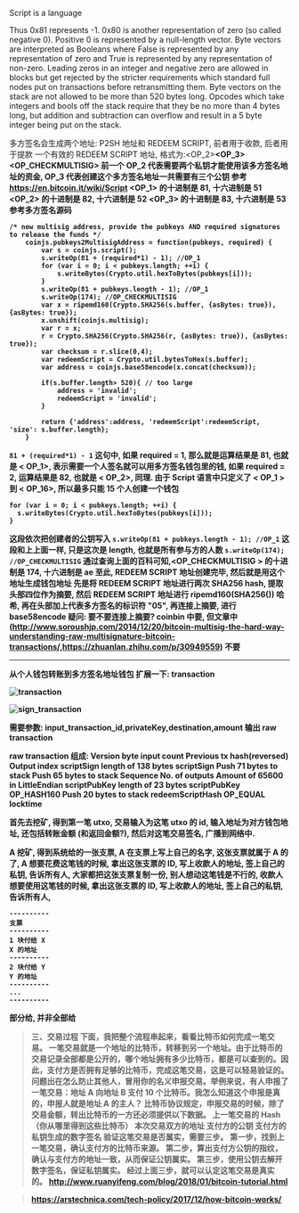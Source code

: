 Script is a language

Thus 0x81 represents -1. 0x80 is another representation of zero (so called negative 0). Positive 0 is represented by a null-length vector. Byte vectors are interpreted as Booleans where False is represented by any representation of zero and True is represented by any representation of non-zero.
Leading zeros in an integer and negative zero are allowed in blocks but get rejected by the stricter requirements which standard full nodes put on transactions before retransmitting them. Byte vectors on the stack are not allowed to be more than 520 bytes long. Opcodes which take integers and bools off the stack require that they be no more than 4 bytes long, but addition and subtraction can overflow and result in a 5 byte integer being put on the stack.


多方签名会生成两个地址: P2SH 地址和 REDEEM SCRIPT, 前者用于收款, 后者用于提款
一个有效的 REDEEM SCRIPT 地址, 格式为:<OP_2><A pubkey><B pubkey><C pubkey><OP_3><OP_CHECKMULTISIG>
前一个 OP_2 代表需要两个私钥才能使用该多方签名地址的资金, OP_3 代表创建这个多方签名地址一共需要有三个公钥
参考 https://en.bitcoin.it/wiki/Script
<OP_1> 的十进制是 81, 十六进制是 51
<OP_2> 的十进制是 82, 十六进制是 52
<OP_3> 的十进制是 83, 十六进制是 53
参考多方签名源码
```
/* new multisig address, provide the pubkeys AND required signatures to release the funds */
	coinjs.pubkeys2MultisigAddress = function(pubkeys, required) {
		var s = coinjs.script();
		s.writeOp(81 + (required*1) - 1); //OP_1
		for (var i = 0; i < pubkeys.length; ++i) {
			s.writeBytes(Crypto.util.hexToBytes(pubkeys[i]));
		}
		s.writeOp(81 + pubkeys.length - 1); //OP_1
		s.writeOp(174); //OP_CHECKMULTISIG
		var x = ripemd160(Crypto.SHA256(s.buffer, {asBytes: true}), {asBytes: true});
		x.unshift(coinjs.multisig);
		var r = x;
		r = Crypto.SHA256(Crypto.SHA256(r, {asBytes: true}), {asBytes: true});
		var checksum = r.slice(0,4);
		var redeemScript = Crypto.util.bytesToHex(s.buffer);
		var address = coinjs.base58encode(x.concat(checksum));

		if(s.buffer.length> 520){ // too large
			address = 'invalid';
			redeemScript = 'invalid';
		}

		return {'address':address, 'redeemScript':redeemScript, 'size': s.buffer.length};
	}
```

`81 + (required*1) - 1` 这句中, 如果 required = 1, 那么就是运算结果是 81, 也就是 < OP_1>, 表示需要一个人签名就可以用多方签名钱包里的钱, 如果 required = 2, 运算结果是 82, 也就是 < OP_2>, 同理. 由于 Script 语言中只定义了 < OP_1 > 到 < OP_16>, 所以最多只能 15 个人创建一个钱包
```
for (var i = 0; i < pubkeys.length; ++i) {
  s.writeBytes(Crypto.util.hexToBytes(pubkeys[i]));
}
```
这段依次把创建者的公钥写入
`s.writeOp(81 + pubkeys.length - 1); //OP_1` 这段和上上面一样, 只是这次是 length, 也就是所有参与方的人数
`s.writeOp(174); //OP_CHECKMULTISIG` 通过查询上面的百科可知,<OP_CHECKMULTISIG > 的十进制是 174, 十六进制是 ae
至此, REDEEM SCRIPT 地址创建完毕, 然后就是用这个地址生成钱包地址
先是将 REDEEM SCRIPT 地址进行两次 SHA256 hash, 提取头部四位作为摘要,
然后 REDEEM SCRIPT 地址进行 ripemd160(SHA256()) 哈希, 再在头部加上代表多方签名的标识符 "05", 再连接上摘要, 进行 base58encode
疑问: 要不要连接上摘要? coinbin 中要, 但文章中 (http://www.soroushjp.com/2014/12/20/bitcoin-multisig-the-hard-way-understanding-raw-multisignature-bitcoin-transactions/,https://zhuanlan.zhihu.com/p/30949559) 不要

-------
从个人钱包转账到多方签名地址钱包
扩展一下:
transaction

![transaction](http://ovt2bylq8.bkt.clouddn.com/d6b69478a746ccbbebc444d8793403a0.png)


![sign_transaction](http://ovt2bylq8.bkt.clouddn.com/68895623d077ae35023573c32b3a584f.png)

需要参数:
input_transaction_id,privateKey,destination,amount
输出 raw transaction

raw transaction 组成:
Version byte
input count
Previous tx hash(reversed)
Output index
scriptSign length of 138 bytes
scriptSign
  Push 71 bytes to stack
  <signature>
  Push 65 bytes to stack
  <pubKey>
Sequence
No. of outputs
Amount of 65600 in LittleEndian
scriptPubKey length of 23 bytes
scriptPubKey
  OP_HASH160
  Push 20 bytes to stack
  redeemScriptHash
  OP_EQUAL
locktime

首先去挖矿, 得到第一笔 utxo, 交易输入为这笔 utxo 的 id, 输入地址为对方钱包地址, 还包括转账金额 (和返回金额?), 然后对这笔交易签名, 广播到网络中.

A 挖矿, 得到系统给的一张支票, A 在支票上写上自己的名字, 这张支票就属于 A 的了, A 想要花费这笔钱的时候, 拿出这张支票的 ID, 写上收款人的地址, 签上自己的私钥, 告诉所有人, 大家都把这张支票复制一份, 别人想动这笔钱是不行的, 收款人想要使用这笔钱的时候, 拿出这张支票的 ID, 写上收款人的地址, 签上自己的私钥, 告诉所有人,
```
----------
支票
----------
1 块付给 X
X 的地址
----------
2 块付给 Y
Y 的地址
----------
...
----------
```
部分给, 并非全部给

> 三、交易过程
> 下面，我把整个流程串起来，看看比特币如何完成一笔交易。
> 一笔交易就是一个地址的比特币，转移到另一个地址。由于比特币的交易记录全部都是公开的，哪个地址拥有多少比特币，都是可以查到的。因此，支付方是否拥有足够的比特币，完成这笔交易，这是可以轻易验证的。
> 问题出在怎么防止其他人，冒用你的名义申报交易。举例来说，有人申报了一笔交易：地址 A 向地址 B 支付 10 个比特币。我怎么知道这个申报是真的，申报人就是地址 A 的主人？
> 比特币协议规定，申报交易的时候，除了交易金额，转出比特币的一方还必须提供以下数据。
> 上一笔交易的 Hash（你从哪里得到这些比特币）
> 本次交易双方的地址
> 支付方的公钥
> 支付方的私钥生成的数字签名
> 验证这笔交易是否属实，需要三步。
> 第一步，找到上一笔交易，确认支付方的比特币来源。
> 第二步，算出支付方公钥的指纹，确认与支付方的地址一致，从而保证公钥属实。
> 第三步，使用公钥去解开数字签名，保证私钥属实。
> 经过上面三步，就可以认定这笔交易是真实的。
>http://www.ruanyifeng.com/blog/2018/01/bitcoin-tutorial.html


>https://arstechnica.com/tech-policy/2017/12/how-bitcoin-works/
